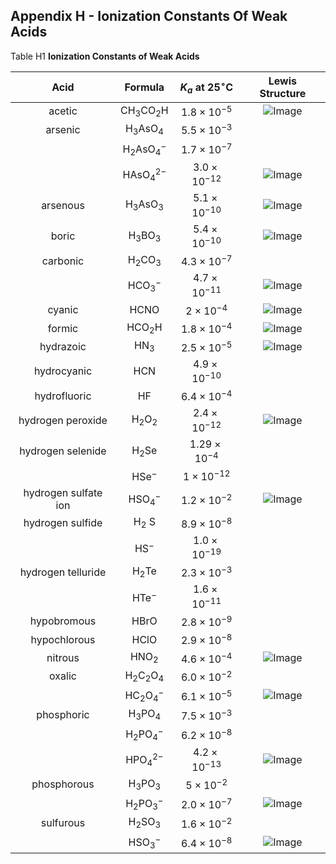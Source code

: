 ## Appendix H - Ionization Constants Of Weak Acids

Table H1 **Ionization Constants of Weak Acids**


| Acid | Formula | $K_{a}$ at $25^{\circ} \mathrm{C}$ | Lewis Structure |
| :--: | :--: | :--: | :--: |
| acetic | $\mathrm{CH}_{3} \mathrm{CO}_{2} \mathrm{H}$ | $1.8 \times 10^{-5}$ | ![Image](Appendix_H_images/img-0.png)|
| arsenic | $\mathrm{H}_{3} \mathrm{AsO}_{4}$ | $5.5 \times 10^{-3}$ | |
|  | $\mathrm{H}_{2} \mathrm{AsO}_{4}^{-}$ | $1.7 \times 10^{-7}$ |  |
|  | $\mathrm{HAsO}_{4}{ }^{2-}$ | $3.0 \times 10^{-12}$ | ![Image](Appendix_H_images/img-1.png) |
| arsenous | $\mathrm{H}_{3} \mathrm{AsO}_{3}$ | $5.1 \times 10^{-10}$ |![Image](Appendix_H_images/img-2.png)|
| boric | $\mathrm{H}_{3} \mathrm{BO}_{3}$ | $5.4 \times 10^{-10}$ | ![Image](Appendix_H_images/img-3.png) |
| carbonic | $\mathrm{H}_{2} \mathrm{CO}_{3}$ | $4.3 \times 10^{-7}$ | |
|  | $\mathrm{HCO}_{3}{ }^{-}$ | $4.7 \times 10^{-11}$ | ![Image](Appendix_H_images/img-4.png) |
| cyanic | HCNO | $2 \times 10^{-4}$ | ![Image](Appendix_H_images/img-5.png) |
| formic | $\mathrm{HCO}_{2} \mathrm{H}$ | $1.8 \times 10^{-4}$ | ![Image](Appendix_H_images/img-6.png) |
| hydrazoic | $\mathrm{HN}_{3}$ | $2.5 \times 10^{-5}$ | ![Image](Appendix_H_images/img-7.png)|
| hydrocyanic | HCN | $4.9 \times 10^{-10}$ |  |
| hydrofluoric | HF | $6.4 \times 10^{-4}$ |  |
| hydrogen peroxide | $\mathrm{H}_{2} \mathrm{O}_{2}$ | $2.4 \times 10^{-12}$ | ![Image](Appendix_H_images/img-8.png)|
| hydrogen selenide | $\mathrm{H}_{2} \mathrm{Se}$ | $1.29 \times 10^{-4}$ |  |
|  | $\mathrm{HSe}^{-}$ | $1 \times 10^{-12}$ |  |
| hydrogen sulfate ion | $\mathrm{HSO}_{4}^{-}$ | $1.2 \times 10^{-2}$ | ![Image](Appendix_H_images/img-9.png)|
| hydrogen sulfide | $\mathrm{H}_{2} \mathrm{~S}$ | $8.9 \times 10^{-8}$ |  |
|  | $\mathrm{HS}^{-}$ | $1.0 \times 10^{-19}$ |  |
| hydrogen telluride | $\mathrm{H}_{2} \mathrm{Te}$ | $2.3 \times 10^{-3}$ |  |
|  | $\mathrm{HTe}^{-}$ | $1.6 \times 10^{-11}$ |  |
| hypobromous | HBrO | $2.8 \times 10^{-9}$ |  |
| hypochlorous | HClO | $2.9 \times 10^{-8}$ |  |
| nitrous | $\mathrm{HNO}_{2}$ | $4.6 \times 10^{-4}$ | ![Image](Appendix_H_images/img-10.png) |
| oxalic | $\mathrm{H}_{2} \mathrm{C}_{2} \mathrm{O}_{4}$ | $6.0 \times 10^{-2}$ |  |
|  | $\mathrm{HC}_{2} \mathrm{O}_{4}^{-}$ | $6.1 \times 10^{-5}$ | ![Image](Appendix_H_images/img-11.png) |
| phosphoric | $\mathrm{H}_{3} \mathrm{PO}_{4}$ | $7.5 \times 10^{-3}$ |  |
|  | $\mathrm{H}_{2} \mathrm{PO}_{4}^{-}$ | $6.2 \times 10^{-8}$ |  |
|  | $\mathrm{HPO}_{4}{ }^{2-}$ | $4.2 \times 10^{-13}$ | ![Image](Appendix_H_images/img-12.png) |
| phosphorous | $\mathrm{H}_{3} \mathrm{PO}_{3}$ | $5 \times 10^{-2}$ |  |
|  | $\mathrm{H}_{2} \mathrm{PO}_{3}{ }^{-}$ | $2.0 \times 10^{-7}$ | ![Image](Appendix_H_images/img-13.png) |
| sulfurous | $\mathrm{H}_{2} \mathrm{SO}_{3}$ | $1.6 \times 10^{-2}$ |  |
|  | $\mathrm{HSO}_{3}{ }^{-}$ | $6.4 \times 10^{-8}$ | ![Image](Appendix_H_images/img-14.png) |



